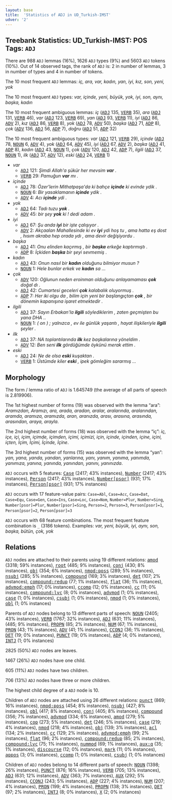 ```yaml
---
layout: base
title:  'Statistics of ADJ in UD_Turkish-IMST'
udver: '2'
---
```


## Treebank Statistics: UD_Turkish-IMST: POS Tags: `ADJ`

There are 988 `ADJ` lemmas (16%), 1626 `ADJ` types (9%) and 5603 `ADJ` tokens (10%).
Out of 14 observed tags, the rank of `ADJ` is: 2 in number of lemmas, 3 in number of types and 4 in number of tokens.

The 10 most frequent `ADJ` lemmas: <em>iç, ara, var, kadın, yan, iyi, kız, son, yeni, yok</em>

The 10 most frequent `ADJ` types:  <em>var, içinde, yeni, büyük, yok, iyi, son, aynı, başka, kadın</em>

The 10 most frequent ambiguous lemmas: <em>iç</em> (<tt><a href="tr_imst-pos-ADJ.html">ADJ</a></tt> 135, <tt><a href="tr_imst-pos-VERB.html">VERB</a></tt> 35), <em>ara</em> (<tt><a href="tr_imst-pos-ADJ.html">ADJ</a></tt> 131, <tt><a href="tr_imst-pos-VERB.html">VERB</a></tt> 46), <em>var</em> (<tt><a href="tr_imst-pos-ADJ.html">ADJ</a></tt> 123, <tt><a href="tr_imst-pos-VERB.html">VERB</a></tt> 69), <em>yan</em> (<tt><a href="tr_imst-pos-ADJ.html">ADJ</a></tt> 93, <tt><a href="tr_imst-pos-VERB.html">VERB</a></tt> 11), <em>iyi</em> (<tt><a href="tr_imst-pos-ADJ.html">ADJ</a></tt> 86, <tt><a href="tr_imst-pos-ADV.html">ADV</a></tt> 2), <em>kız</em> (<tt><a href="tr_imst-pos-ADJ.html">ADJ</a></tt> 86, <tt><a href="tr_imst-pos-VERB.html">VERB</a></tt> 8), <em>yok</em> (<tt><a href="tr_imst-pos-ADJ.html">ADJ</a></tt> 78, <tt><a href="tr_imst-pos-ADV.html">ADV</a></tt> 50), <em>başka</em> (<tt><a href="tr_imst-pos-ADJ.html">ADJ</a></tt> 71, <tt><a href="tr_imst-pos-ADP.html">ADP</a></tt> 8), <em>çok</em> (<tt><a href="tr_imst-pos-ADV.html">ADV</a></tt> 136, <tt><a href="tr_imst-pos-ADJ.html">ADJ</a></tt> 56, <tt><a href="tr_imst-pos-ADP.html">ADP</a></tt> 7), <em>doğru</em> (<tt><a href="tr_imst-pos-ADJ.html">ADJ</a></tt> 51, <tt><a href="tr_imst-pos-ADP.html">ADP</a></tt> 32)

The 10 most frequent ambiguous types:  <em>var</em> (<tt><a href="tr_imst-pos-ADJ.html">ADJ</a></tt> 121, <tt><a href="tr_imst-pos-VERB.html">VERB</a></tt> 29), <em>içinde</em> (<tt><a href="tr_imst-pos-ADJ.html">ADJ</a></tt> 78, <tt><a href="tr_imst-pos-NOUN.html">NOUN</a></tt> 6, <tt><a href="tr_imst-pos-ADV.html">ADV</a></tt> 4), <em>yok</em> (<tt><a href="tr_imst-pos-ADJ.html">ADJ</a></tt> 64, <tt><a href="tr_imst-pos-ADV.html">ADV</a></tt> 45), <em>iyi</em> (<tt><a href="tr_imst-pos-ADJ.html">ADJ</a></tt> 67, <tt><a href="tr_imst-pos-ADV.html">ADV</a></tt> 2), <em>başka</em> (<tt><a href="tr_imst-pos-ADJ.html">ADJ</a></tt> 41, <tt><a href="tr_imst-pos-ADP.html">ADP</a></tt> 8), <em>kadın</em> (<tt><a href="tr_imst-pos-ADJ.html">ADJ</a></tt> 43, <tt><a href="tr_imst-pos-NOUN.html">NOUN</a></tt> 1), <em>çok</em> (<tt><a href="tr_imst-pos-ADV.html">ADV</a></tt> 120, <tt><a href="tr_imst-pos-ADJ.html">ADJ</a></tt> 42, <tt><a href="tr_imst-pos-ADP.html">ADP</a></tt> 7), <em>ilgili</em> (<tt><a href="tr_imst-pos-ADJ.html">ADJ</a></tt> 37, <tt><a href="tr_imst-pos-NOUN.html">NOUN</a></tt> 1), <em>ilk</em> (<tt><a href="tr_imst-pos-ADJ.html">ADJ</a></tt> 37, <tt><a href="tr_imst-pos-ADV.html">ADV</a></tt> 12), <em>eski</em> (<tt><a href="tr_imst-pos-ADJ.html">ADJ</a></tt> 24, <tt><a href="tr_imst-pos-VERB.html">VERB</a></tt> 1)


* <em>var</em>
  * <tt><a href="tr_imst-pos-ADJ.html">ADJ</a></tt> 121: <em>Şimdi Allah'a şükür her mevsim <b>var</b> .</em>
  * <tt><a href="tr_imst-pos-VERB.html">VERB</a></tt> 29: <em>Pamuğun <b>var</b> mı .</em>
* <em>içinde</em>
  * <tt><a href="tr_imst-pos-ADJ.html">ADJ</a></tt> 78: <em>Özer'lerin Mithatpaşa'da ki bahçe <b>içinde</b> ki evinde ydik .</em>
  * <tt><a href="tr_imst-pos-NOUN.html">NOUN</a></tt> 6: <em>Bir yasaklamanın <b>içinde</b> ydik .</em>
  * <tt><a href="tr_imst-pos-ADV.html">ADV</a></tt> 4: <em>Acı <b>içinde</b> ydi .</em>
* <em>yok</em>
  * <tt><a href="tr_imst-pos-ADJ.html">ADJ</a></tt> 64: <em>Tadı tuzu <b>yok</b> .</em>
  * <tt><a href="tr_imst-pos-ADV.html">ADV</a></tt> 45: <em>bir şey <b>yok</b> ki ! dedi adam .</em>
* <em>iyi</em>
  * <tt><a href="tr_imst-pos-ADJ.html">ADJ</a></tt> 67: <em>Şu anda <b>iyi</b> bir işte çalışıyor .</em>
  * <tt><a href="tr_imst-pos-ADV.html">ADV</a></tt> 2: <em>Akçaalan Mahallesinde ki ev <b>iyi</b> ydi hoş tu , ama hatta eş dost , hısım akraba hep orada ydı , ama devir değişiyordu .</em>
* <em>başka</em>
  * <tt><a href="tr_imst-pos-ADJ.html">ADJ</a></tt> 41: <em>Onu elinden kaçırmış , bir <b>başka</b> erkeğe kaptırmıştı .</em>
  * <tt><a href="tr_imst-pos-ADP.html">ADP</a></tt> 8: <em>İçkiden <b>başka</b> bir şeyi sevmemiş .</em>
* <em>kadın</em>
  * <tt><a href="tr_imst-pos-ADJ.html">ADJ</a></tt> 43: <em>Onun nasıl bir <b>kadın</b> olduğunu bilmiyor musun ?</em>
  * <tt><a href="tr_imst-pos-NOUN.html">NOUN</a></tt> 1: <em>Hele bunlar erkek ve <b>kadın</b> sa ...</em>
* <em>çok</em>
  * <tt><a href="tr_imst-pos-ADV.html">ADV</a></tt> 120: <em>Oğlunun neden eroinman olduğunu anlayamaması <b>çok</b> doğal dı .</em>
  * <tt><a href="tr_imst-pos-ADJ.html">ADJ</a></tt> 42: <em>Cumartesi geceleri <b>çok</b> kalabalık oluyormuş .</em>
  * <tt><a href="tr_imst-pos-ADP.html">ADP</a></tt> 7: <em>Her iki olgu da , bilim için yeni bir başlangıçtan <b>çok</b> , bir dönemin kapanışına işaret etmektedir .</em>
* <em>ilgili</em>
  * <tt><a href="tr_imst-pos-ADJ.html">ADJ</a></tt> 37: <em>Sayın Erbakan'la <b>ilgili</b> söylediklerim , zaten geçmişten bu yana DHA ..</em>
  * <tt><a href="tr_imst-pos-NOUN.html">NOUN</a></tt> 1: <em>( on ) ; yalnızca , ev ile günlük yaşantı , hayat ilişkileriyle <b>ilgili</b> şeyler .</em>
* <em>ilk</em>
  * <tt><a href="tr_imst-pos-ADJ.html">ADJ</a></tt> 37: <em>NA toplantılarında <b>ilk</b> kez başkalarına yöneldim .</em>
  * <tt><a href="tr_imst-pos-ADV.html">ADV</a></tt> 12: <em>Ben seni <b>ilk</b> gördüğümde öykünü merak ettim .</em>
* <em>eski</em>
  * <tt><a href="tr_imst-pos-ADJ.html">ADJ</a></tt> 24: <em>Ne de olsa <b>eski</b> kuşaktan .</em>
  * <tt><a href="tr_imst-pos-VERB.html">VERB</a></tt> 1: <em>Üstümde kiler <b>eski</b> , ipek gömleğim sararmış ...</em>

## Morphology

The form / lemma ratio of `ADJ` is 1.645749 (the average of all parts of speech is 2.819906).

The 1st highest number of forms (19) was observed with the lemma “ara”: <em>Aramızdan, Aramızı, ara, arada, aradan, aralar, aralarında, aralarından, aramda, aramıza, aramızda, aran, aranızda, arası, arasına, arasında, arasından, araya, arayla</em>.

The 2nd highest number of forms (18) was observed with the lemma “iç”: <em>iç, içe, içi, içim, içimde, içimden, içimi, içimizi, için, içinde, içinden, içine, içini, içten, İçim, İçimi, İçinde, İçine</em>.

The 3rd highest number of forms (15) was observed with the lemma “yan”: <em>yan, yana, yanda, yandan, yanlarına, yanı, yanım, yanıma, yanımda, yanımıza, yanına, yanında, yanından, yanını, yanınızda</em>.

`ADJ` occurs with 5 features: <tt><a href="tr_imst-feat-Case.html">Case</a></tt> (2417; 43% instances), <tt><a href="tr_imst-feat-Number.html">Number</a></tt> (2417; 43% instances), <tt><a href="tr_imst-feat-Person.html">Person</a></tt> (2417; 43% instances), <tt><a href="tr_imst-feat-Number-psor.html">Number[psor]</a></tt> (931; 17% instances), <tt><a href="tr_imst-feat-Person-psor.html">Person[psor]</a></tt> (931; 17% instances)

`ADJ` occurs with 17 feature-value pairs: `Case=Abl`, `Case=Acc`, `Case=Dat`, `Case=Equ`, `Case=Gen`, `Case=Ins`, `Case=Loc`, `Case=Nom`, `Number=Plur`, `Number=Sing`, `Number[psor]=Plur`, `Number[psor]=Sing`, `Person=2`, `Person=3`, `Person[psor]=1`, `Person[psor]=2`, `Person[psor]=3`

`ADJ` occurs with 68 feature combinations.
The most frequent feature combination is `_` (3186 tokens).
Examples: <em>var, yeni, büyük, iyi, aynı, son, başka, bütün, çok, yok</em>


## Relations

`ADJ` nodes are attached to their parents using 19 different relations: <tt><a href="tr_imst-dep-amod.html">amod</a></tt> (3318; 59% instances), <tt><a href="tr_imst-dep-root.html">root</a></tt> (485; 9% instances), <tt><a href="tr_imst-dep-conj.html">conj</a></tt> (430; 8% instances), <tt><a href="tr_imst-dep-obj.html">obj</a></tt> (354; 6% instances), <tt><a href="tr_imst-dep-nmod-poss.html">nmod:poss</a></tt> (289; 5% instances), <tt><a href="tr_imst-dep-nsubj.html">nsubj</a></tt> (285; 5% instances), <tt><a href="tr_imst-dep-compound.html">compound</a></tt> (169; 3% instances), <tt><a href="tr_imst-dep-det.html">det</a></tt> (107; 2% instances), <tt><a href="tr_imst-dep-compound-redup.html">compound:redup</a></tt> (77; 1% instances), <tt><a href="tr_imst-dep-flat.html">flat</a></tt> (36; 1% instances), <tt><a href="tr_imst-dep-advmod-emph.html">advmod:emph</a></tt> (17; 0% instances), <tt><a href="tr_imst-dep-ccomp.html">ccomp</a></tt> (12; 0% instances), <tt><a href="tr_imst-dep-cc.html">cc</a></tt> (11; 0% instances), <tt><a href="tr_imst-dep-compound-lvc.html">compound:lvc</a></tt> (8; 0% instances), <tt><a href="tr_imst-dep-advmod.html">advmod</a></tt> (1; 0% instances), <tt><a href="tr_imst-dep-case.html">case</a></tt> (1; 0% instances), <tt><a href="tr_imst-dep-csubj.html">csubj</a></tt> (1; 0% instances), <tt><a href="tr_imst-dep-nmod.html">nmod</a></tt> (1; 0% instances), <tt><a href="tr_imst-dep-obl.html">obl</a></tt> (1; 0% instances)

Parents of `ADJ` nodes belong to 13 different parts of speech: <tt><a href="tr_imst-pos-NOUN.html">NOUN</a></tt> (2405; 43% instances), <tt><a href="tr_imst-pos-VERB.html">VERB</a></tt> (1767; 32% instances), <tt><a href="tr_imst-pos-ADJ.html">ADJ</a></tt> (631; 11% instances),  (485; 9% instances), <tt><a href="tr_imst-pos-PROPN.html">PROPN</a></tt> (85; 2% instances), <tt><a href="tr_imst-pos-NUM.html">NUM</a></tt> (67; 1% instances), <tt><a href="tr_imst-pos-PRON.html">PRON</a></tt> (43; 1% instances), <tt><a href="tr_imst-pos-ADV.html">ADV</a></tt> (41; 1% instances), <tt><a href="tr_imst-pos-CCONJ.html">CCONJ</a></tt> (36; 1% instances), <tt><a href="tr_imst-pos-DET.html">DET</a></tt> (19; 0% instances), <tt><a href="tr_imst-pos-PUNCT.html">PUNCT</a></tt> (19; 0% instances), <tt><a href="tr_imst-pos-ADP.html">ADP</a></tt> (4; 0% instances), <tt><a href="tr_imst-pos-INTJ.html">INTJ</a></tt> (1; 0% instances)

2825 (50%) `ADJ` nodes are leaves.

1467 (26%) `ADJ` nodes have one child.

605 (11%) `ADJ` nodes have two children.

706 (13%) `ADJ` nodes have three or more children.

The highest child degree of a `ADJ` node is 10.

Children of `ADJ` nodes are attached using 26 different relations: <tt><a href="tr_imst-dep-punct.html">punct</a></tt> (869; 16% instances), <tt><a href="tr_imst-dep-nmod-poss.html">nmod:poss</a></tt> (454; 8% instances), <tt><a href="tr_imst-dep-nsubj.html">nsubj</a></tt> (427; 8% instances), <tt><a href="tr_imst-dep-obl.html">obl</a></tt> (417; 8% instances), <tt><a href="tr_imst-dep-conj.html">conj</a></tt> (405; 8% instances), <tt><a href="tr_imst-dep-compound.html">compound</a></tt> (356; 7% instances), <tt><a href="tr_imst-dep-advmod.html">advmod</a></tt> (334; 6% instances), <tt><a href="tr_imst-dep-amod.html">amod</a></tt> (279; 5% instances), <tt><a href="tr_imst-dep-cop.html">cop</a></tt> (273; 5% instances), <tt><a href="tr_imst-dep-det.html">det</a></tt> (246; 5% instances), <tt><a href="tr_imst-dep-case.html">case</a></tt> (219; 4% instances), <tt><a href="tr_imst-dep-nmod.html">nmod</a></tt> (218; 4% instances), <tt><a href="tr_imst-dep-obj.html">obj</a></tt> (139; 3% instances), <tt><a href="tr_imst-dep-acl.html">acl</a></tt> (134; 2% instances), <tt><a href="tr_imst-dep-cc.html">cc</a></tt> (129; 2% instances), <tt><a href="tr_imst-dep-advmod-emph.html">advmod:emph</a></tt> (99; 2% instances), <tt><a href="tr_imst-dep-flat.html">flat</a></tt> (96; 2% instances), <tt><a href="tr_imst-dep-compound-redup.html">compound:redup</a></tt> (85; 2% instances), <tt><a href="tr_imst-dep-compound-lvc.html">compound:lvc</a></tt> (75; 1% instances), <tt><a href="tr_imst-dep-nummod.html">nummod</a></tt> (69; 1% instances), <tt><a href="tr_imst-dep-aux-q.html">aux:q</a></tt> (35; 1% instances), <tt><a href="tr_imst-dep-discourse.html">discourse</a></tt> (12; 0% instances), <tt><a href="tr_imst-dep-mark.html">mark</a></tt> (11; 0% instances), <tt><a href="tr_imst-dep-appos.html">appos</a></tt> (3; 0% instances), <tt><a href="tr_imst-dep-ccomp.html">ccomp</a></tt> (1; 0% instances), <tt><a href="tr_imst-dep-csubj.html">csubj</a></tt> (1; 0% instances)

Children of `ADJ` nodes belong to 14 different parts of speech: <tt><a href="tr_imst-pos-NOUN.html">NOUN</a></tt> (1398; 26% instances), <tt><a href="tr_imst-pos-PUNCT.html">PUNCT</a></tt> (876; 16% instances), <tt><a href="tr_imst-pos-VERB.html">VERB</a></tt> (705; 13% instances), <tt><a href="tr_imst-pos-ADJ.html">ADJ</a></tt> (631; 12% instances), <tt><a href="tr_imst-pos-ADV.html">ADV</a></tt> (363; 7% instances), <tt><a href="tr_imst-pos-AUX.html">AUX</a></tt> (292; 5% instances), <tt><a href="tr_imst-pos-CCONJ.html">CCONJ</a></tt> (243; 5% instances), <tt><a href="tr_imst-pos-ADP.html">ADP</a></tt> (227; 4% instances), <tt><a href="tr_imst-pos-NUM.html">NUM</a></tt> (207; 4% instances), <tt><a href="tr_imst-pos-PRON.html">PRON</a></tt> (199; 4% instances), <tt><a href="tr_imst-pos-PROPN.html">PROPN</a></tt> (138; 3% instances), <tt><a href="tr_imst-pos-DET.html">DET</a></tt> (97; 2% instances), <tt><a href="tr_imst-pos-INTJ.html">INTJ</a></tt> (8; 0% instances), <tt><a href="tr_imst-pos-X.html">X</a></tt> (2; 0% instances)


